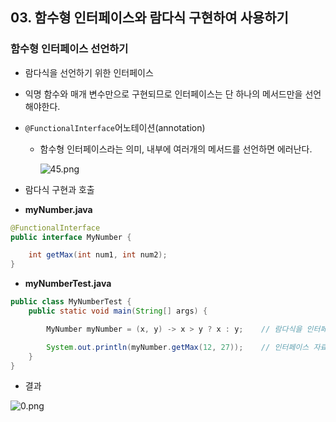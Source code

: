 ## 03. 함수형 인터페이스와 람다식 구현하여 사용하기

### 함수형 인터페이스 선언하기

- 람다식을 선언하기 위한 인터페이스
- 익명 함수와 매개 변수만으로 구현되므로 인터페이스는 단 하나의 메서드만을 선언해야한다.
- `@FunctionalInterface`어노테이션(annotation)
    - 함수형 인터페이스라는 의미, 내부에 여러개의 메서드를 선언하면 에러난다.
        
        ![45.png](https://t1.daumcdn.net/cafeattach/1Dzpp/945ea74dd9a0ac548d7394ef71b08d34db9d8473)
        
- 람다식 구현과 호출
- **myNumber.java**

```java
@FunctionalInterface
public interface MyNumber {

    int getMax(int num1, int num2);
}
```

- **myNumberTest.java**

```java
public class MyNumberTest {
    public static void main(String[] args) {

        MyNumber myNumber = (x, y) -> x > y ? x : y;    // 람다식을 인터페이스 자료형 max 변수에 대입

        System.out.println(myNumber.getMax(12, 27));    // 인터페이스 자료형 변수로 함수 호출
    }
}
```

- 결과

![0.png](https://t1.daumcdn.net/cafeattach/1Dzpp/11834e0ccc45cdb8b14677ccac541292d7907eee)